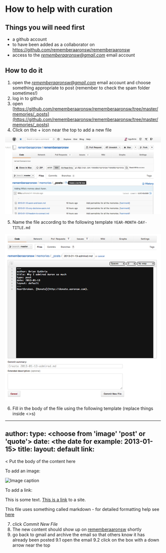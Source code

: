 # How to help with curation

## Things you will need first
* a github account
* to have been added as a collaborator on https://github.com/rememberaaronsw/rememberaaronsw
* access to the *rememberaaronsw@gmail.com* email account 

## How to do it
1. open the *rememberaaronsw@gmail.com* email account and choose something appropriate to post (remember to check the spam folder sometimes!)
2. log in to github
3. open [https://github.com/rememberaaronsw/rememberaaronsw/tree/master/memories/_posts](https://github.com/rememberaaronsw/rememberaaronsw/tree/master/memories/_posts) 
4. Click on the + icon near the top to add a new file

![Add File screenshot](/images/add-file-screenshot.png)

5. Name the file according to the following template `YEAR-MONTH-DAY-TITLE.md`

![Name File screenshot](/images/name-file-screenshot.png)

6. Fill in the body of the file using the following template (replace things inside <>s)
  ---
  author: <put the authors name here>
  type: <choose from 'image' 'post' or 'quote'>
  date: <the date for example: 2013-01-15>
  title: <the title of the content> 
  layout: default
  link: <delete if unneeded>
  ---
  < 
  Put the body of the content here
  
  To add an image:

  ![Image caption](http://path-to-image.jpg)

  To add a link:

  This is some text. [This is a link](http://aaronsw.com) to a site.
  >

This file uses something called markdown - for detailed formatting help see [here](http://daringfireball.net/projects/markdown/)

7. click *Commit New File*
8. The new content should show up on [rememberaaronsw](http://www.rememberaaronsw.com/) shortly
9. go back to gmail and archive the email so that others know it has already been posted
9.1 open the email
9.2 click on the box with a down arrow near the top
